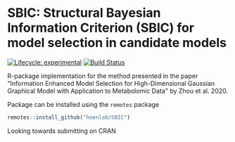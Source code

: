 # SBIC: Structural Bayesian Information Criterion (SBIC) for model selection in candidate models
<!-- badges: start -->
[![Lifecycle: experimental](https://img.shields.io/badge/lifecycle-experimental-orange.svg)](https://www.tidyverse.org/lifecycle/#experimental)
[![Build Status](https://travis-ci.org/hoenlab/SBIC.svg?branch=master)](https://travis-ci.org/hoenlab/SBIC)
<!-- badges: end -->  
R-package implementation for the method presented in the paper "Information Enhanced Model Selection for High-Dimensional Gaussian Graphical Model with Application to Metabolomic Data" by Zhou et al. 2020. 

Package can be installed using the `remotes` package
```r
remotes::install_github("hoenlab/SBIC")
```
Looking towards submitting on CRAN
